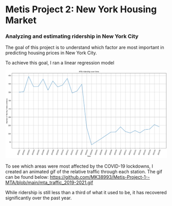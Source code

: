 # Metis Project 2: New York Housing Market

### Analyzing and estimating ridership in New York City

The goal of this project is to understand which factor are most important in predicting housing prices in New York City.

To achieve this goal, I ran a linear regression model 

![Alt text](https://raw.githubusercontent.com/MK38993/Metis-Project-1--MTA/main/mta_total_riders.png "......")

To see which areas were most affected by the COVID-19 lockdowns, I created an animated gif of the relative traffic through each station. The gif can be found below:
https://github.com/MK38993/Metis-Project-1--MTA/blob/main/mta_traffic_2019-2021.gif

While ridership is still less than a third of what it used to be, it has recovered significantly over the past year.